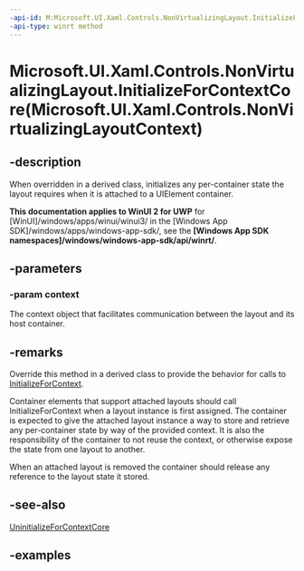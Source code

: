 ```yaml
---
-api-id: M:Microsoft.UI.Xaml.Controls.NonVirtualizingLayout.InitializeForContextCore(Microsoft.UI.Xaml.Controls.NonVirtualizingLayoutContext)
-api-type: winrt method
---
```


# Microsoft.UI.Xaml.Controls.NonVirtualizingLayout.InitializeForContextCore(Microsoft.UI.Xaml.Controls.NonVirtualizingLayoutContext)

<!--
protected virtual void InitializeForContextCore (Microsoft.UI.Xaml.Controls.NonVirtualizingLayoutContext context);
-->

## -description

When overridden in a derived class, initializes any per-container state the layout requires when it is attached to a UIElement container.

**This documentation applies to WinUI 2 for UWP** for [WinUI]/windows/apps/winui/winui3/ in the [Windows App SDK]/windows/apps/windows-app-sdk/, see the **[Windows App SDK namespaces]/windows/windows-app-sdk/api/winrt/**.

## -parameters

### -param context

The context object that facilitates communication between the layout and its host container.

## -remarks

Override this method in a derived class to provide the behavior for calls to [InitializeForContext](layout_initializeforcontext_1797632824.md).

Container elements that support attached layouts should call InitializeForContext when a layout instance is first assigned. The container is expected to give the attached layout instance a way to store and retrieve any per-container state by way of the provided context. It is also the responsibility of the container to not reuse the context, or otherwise expose the state from one layout to another.

When an attached layout is removed the container should release any reference to the layout state it stored.

## -see-also

[UninitializeForContextCore](nonvirtualizinglayout_uninitializeforcontextcore_1948629673.md)

## -examples

